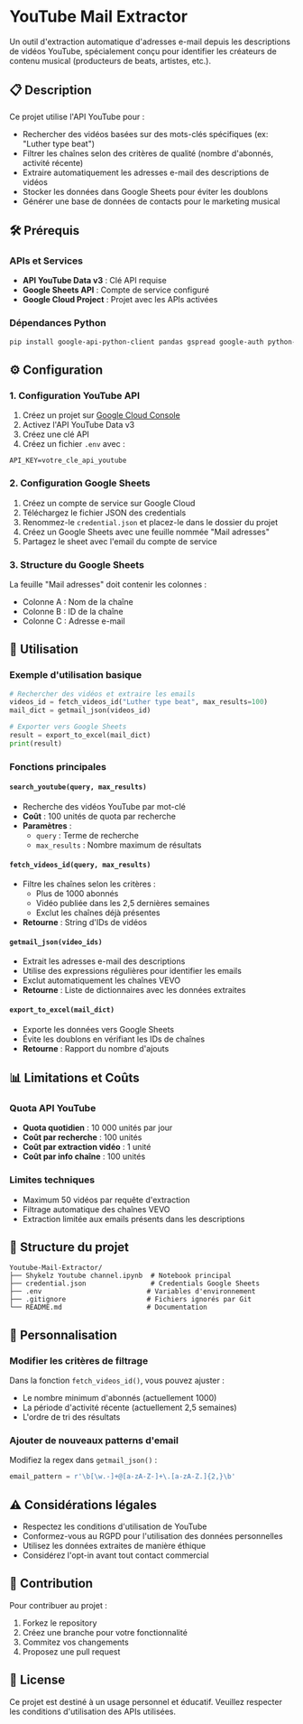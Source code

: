 # YouTube Mail Extractor

Un outil d'extraction automatique d'adresses e-mail depuis les descriptions de vidéos YouTube, spécialement conçu pour identifier les créateurs de contenu musical (producteurs de beats, artistes, etc.).

## 📋 Description

Ce projet utilise l'API YouTube pour :
- Rechercher des vidéos basées sur des mots-clés spécifiques (ex: "Luther type beat")
- Filtrer les chaînes selon des critères de qualité (nombre d'abonnés, activité récente)
- Extraire automatiquement les adresses e-mail des descriptions de vidéos
- Stocker les données dans Google Sheets pour éviter les doublons
- Générer une base de données de contacts pour le marketing musical

## 🛠️ Prérequis

### APIs et Services
- **API YouTube Data v3** : Clé API requise
- **Google Sheets API** : Compte de service configuré
- **Google Cloud Project** : Projet avec les APIs activées

### Dépendances Python
```bash
pip install google-api-python-client pandas gspread google-auth python-dotenv
```

## ⚙️ Configuration

### 1. Configuration YouTube API
1. Créez un projet sur [Google Cloud Console](https://console.cloud.google.com/)
2. Activez l'API YouTube Data v3
3. Créez une clé API
4. Créez un fichier `.env` avec :
```
API_KEY=votre_cle_api_youtube
```

### 2. Configuration Google Sheets
1. Créez un compte de service sur Google Cloud
2. Téléchargez le fichier JSON des credentials
3. Renommez-le `credential.json` et placez-le dans le dossier du projet
4. Créez un Google Sheets avec une feuille nommée "Mail adresses"
5. Partagez le sheet avec l'email du compte de service

### 3. Structure du Google Sheets
La feuille "Mail adresses" doit contenir les colonnes :
- Colonne A : Nom de la chaîne
- Colonne B : ID de la chaîne
- Colonne C : Adresse e-mail

## 🚀 Utilisation

### Exemple d'utilisation basique
```python
# Rechercher des vidéos et extraire les emails
videos_id = fetch_videos_id("Luther type beat", max_results=100)
mail_dict = getmail_json(videos_id)

# Exporter vers Google Sheets
result = export_to_excel(mail_dict)
print(result)
```

### Fonctions principales

#### `search_youtube(query, max_results)`
- Recherche des vidéos YouTube par mot-clé
- **Coût** : 100 unités de quota par recherche
- **Paramètres** : 
  - `query` : Terme de recherche
  - `max_results` : Nombre maximum de résultats

#### `fetch_videos_id(query, max_results)`
- Filtre les chaînes selon les critères :
  - Plus de 1000 abonnés
  - Vidéo publiée dans les 2,5 dernières semaines
  - Exclut les chaînes déjà présentes
- **Retourne** : String d'IDs de vidéos

#### `getmail_json(video_ids)`
- Extrait les adresses e-mail des descriptions
- Utilise des expressions régulières pour identifier les emails
- Exclut automatiquement les chaînes VEVO
- **Retourne** : Liste de dictionnaires avec les données extraites

#### `export_to_excel(mail_dict)`
- Exporte les données vers Google Sheets
- Évite les doublons en vérifiant les IDs de chaînes
- **Retourne** : Rapport du nombre d'ajouts

## 📊 Limitations et Coûts

### Quota API YouTube
- **Quota quotidien** : 10 000 unités par jour
- **Coût par recherche** : 100 unités
- **Coût par extraction vidéo** : 1 unité
- **Coût par info chaîne** : 100 unités

### Limites techniques
- Maximum 50 vidéos par requête d'extraction
- Filtrage automatique des chaînes VEVO
- Extraction limitée aux emails présents dans les descriptions

## 📁 Structure du projet

```
Youtube-Mail-Extractor/
├── Shykelz Youtube channel.ipynb  # Notebook principal
├── credential.json                # Credentials Google Sheets
├── .env                          # Variables d'environnement
├── .gitignore                    # Fichiers ignorés par Git
└── README.md                     # Documentation
```

## 🔧 Personnalisation

### Modifier les critères de filtrage
Dans la fonction `fetch_videos_id()`, vous pouvez ajuster :
- Le nombre minimum d'abonnés (actuellement 1000)
- La période d'activité récente (actuellement 2,5 semaines)
- L'ordre de tri des résultats

### Ajouter de nouveaux patterns d'email
Modifiez la regex dans `getmail_json()` :
```python
email_pattern = r'\b[\w.-]+@[a-zA-Z-]+\.[a-zA-Z.]{2,}\b'
```

## ⚠️ Considérations légales

- Respectez les conditions d'utilisation de YouTube
- Conformez-vous au RGPD pour l'utilisation des données personnelles
- Utilisez les données extraites de manière éthique
- Considérez l'opt-in avant tout contact commercial

## 🤝 Contribution

Pour contribuer au projet :
1. Forkez le repository
2. Créez une branche pour votre fonctionnalité
3. Commitez vos changements
4. Proposez une pull request

## 📝 License

Ce projet est destiné à un usage personnel et éducatif. Veuillez respecter les conditions d'utilisation des APIs utilisées. 